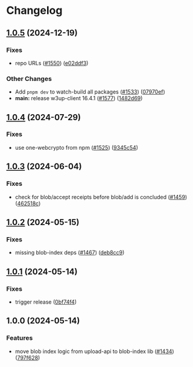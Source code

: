 # Changelog

## [1.0.5](https://github.com/storacha/w3up/compare/blob-index-v1.0.4...blob-index-v1.0.5) (2024-12-19)


### Fixes

* repo URLs ([#1550](https://github.com/storacha/w3up/issues/1550)) ([e02ddf3](https://github.com/storacha/w3up/commit/e02ddf3696553b03f8d2f7316de0a99a9303a60f))


### Other Changes

* Add `pnpm dev` to watch-build all packages ([#1533](https://github.com/storacha/w3up/issues/1533)) ([07970ef](https://github.com/storacha/w3up/commit/07970efd443149158ebbfb2c4e745b5007eb9407))
* **main:** release w3up-client 16.4.1 ([#1577](https://github.com/storacha/w3up/issues/1577)) ([1482d69](https://github.com/storacha/w3up/commit/1482d69c28baff1c27b1baf5f3e5c76f844e5576))

## [1.0.4](https://github.com/storacha-network/w3up/compare/blob-index-v1.0.3...blob-index-v1.0.4) (2024-07-29)


### Fixes

* use one-webcrypto from npm ([#1525](https://github.com/storacha-network/w3up/issues/1525)) ([9345c54](https://github.com/storacha-network/w3up/commit/9345c5415bc0b0d6ce8ccdbe92eb155b11835fd8))

## [1.0.3](https://github.com/w3s-project/w3up/compare/blob-index-v1.0.2...blob-index-v1.0.3) (2024-06-04)


### Fixes

* check for blob/accept receipts before blob/add is concluded ([#1459](https://github.com/w3s-project/w3up/issues/1459)) ([462518c](https://github.com/w3s-project/w3up/commit/462518ca832515c65cc674e8aef3c28f2228797d))

## [1.0.2](https://github.com/w3s-project/w3up/compare/blob-index-v1.0.1...blob-index-v1.0.2) (2024-05-15)


### Fixes

* missing blob-index deps ([#1467](https://github.com/w3s-project/w3up/issues/1467)) ([deb8cc9](https://github.com/w3s-project/w3up/commit/deb8cc97b6e21db9e863a6ae2b457cf13af5454b))

## [1.0.1](https://github.com/w3s-project/w3up/compare/blob-index-v1.0.0...blob-index-v1.0.1) (2024-05-14)


### Fixes

* trigger release ([0bf74f4](https://github.com/w3s-project/w3up/commit/0bf74f44183e38d298308ccd469589c07cd760b0))

## 1.0.0 (2024-05-14)


### Features

* move blob index logic from upload-api to blob-index lib ([#1434](https://github.com/w3s-project/w3up/issues/1434)) ([797f628](https://github.com/w3s-project/w3up/commit/797f6285c1b000af9eaf0240f85deca6a0b83e06))
